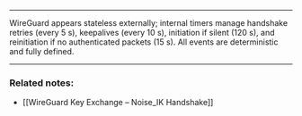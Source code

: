
---
WireGuard appears stateless externally; internal timers manage handshake retries (every 5 s), keepalives (every 10 s), initiation if silent (120 s), and reinitiation if no authenticated packets (15 s). All events are deterministic and fully defined.

---
### **Related notes:**  
- [[WireGuard Key Exchange – Noise_IK Handshake]]